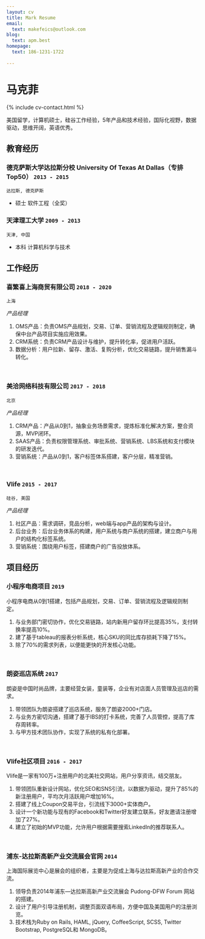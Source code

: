 ```yaml
---
layout: cv
title: Mark Resume
email:
  text: makefeics@outlook.com
blog:
  text: apm.best
homepage:
  text: 186-1231-1722
  
---
```


# 马克菲

<!--
include contact information from the front matter
Supported arguments:
    - homepage: url, text
    - phone
    - email
-->

{% include cv-contact.html %}
<br/>

美国留学，计算机硕士，硅谷工作经验，5年产品和技术经验，国际化视野，数据驱动，思维开阔，英语优秀。
<br/>
## 教育经历

### **德克萨斯大学达拉斯分校 University Of Texas At Dallas（专排Top50）** `2013 - 2015`

```
达拉斯, 德克萨斯 
```

- 硕士 软件工程（全奖）

### **天津理工大学** `2009 - 2013`

```
天津, 中国
```

- 本科 计算机科学与技术

## 工作经历

### **喜繁喜上海商贸有限公司** `2018 - 2020`

```
上海
```

_产品经理_<br>





1. OMS产品：负责OMS产品规划，交易、订单、营销流程及逻辑规则制定，确保中台产品项目实施应用效果。
2. CRM系统：负责CRM产品设计与维护，提升转化率，促进用户活跃。
3. 数据分析：用户拉新、留存、激活、复购分析，优化交易链路，提升销售漏斗转化。
<br/>

### **美洽网络科技有限公司** `2017 - 2018`

```
北京
```

_产品经理_<br>


1. CRM产品：产品从0到1，抽象业务场景需求，提炼标准化解决方案，整合资源，MVP闭环。
2. SAAS产品：负责权限管理系统、审批系统、营销系统、LBS系统和支付模块的研发迭代。
3. 营销系统：产品从0到1，客户标签体系搭建，客户分层，精准营销。


<br/>

### **Vlife** `2015 - 2017`

```
硅谷, 美国
```

_产品经理_<br>



1. 社区产品：需求调研，竞品分析，web端与app产品的架构与设计。
2. 后台业务：后台业务体系的构建，用户系统与商户系统的搭建，建立商户与用户的结构化标签系统。
3. 营销系统：围绕用户标签，搭建商户的广告投放体系。

## 项目经历


### **小程序电商项目** `2019 `
小程序电商从0到1搭建，包括产品规划，交易、订单、营销流程及逻辑规则制定。
1. 与业务部门密切协作，优化交易链路，站内新用户留存环比提高35%，支付转换率提高10%。
2. 建了基于tableau的报表分析系统，核心SKU的同比库存损耗下降了15%。
3. 除了70%的需求列表，以便能更快的开发核心功能。
<br/>

### **朗姿巡店系统** `2017`

朗姿是中国时尚品牌，主要经营女装，童装等，企业有对店面人员管理及巡店的需求。

1. 带领团队为朗姿搭建了巡店系统，服务了朗姿2000+门店。
2. 与业务方密切沟通，搭建了基于lBS的打卡系统，完善了人员管控，提高了库存周转率。 
3. 与甲方技术团队协作，实现了系统的私有化部署。

<br/>

### **Vlife社区项目** `2016 - 2017`

Vlife是一家有100万+注册用户的北美社交网站，用户分享资讯，结交朋友。

1. 带领团队重新设计网站，优化SEO和SNS引流，以数据为驱动，提升了85%的新注册用户，平均次月活跃用户增加16%。
2. 搭建了线上Coupon交易平台，引流线下3000+实体商户。
3. 设计一个新功能与现有的Facebook和Twitter好友建立联系，好友邀请注册增加了27%。
4. 建立了初始的MVP功能，允许用户根据需要搜索LinkedIn的推荐联系人。
<br/>

### **浦东-达拉斯高新产业交流展会官网** `2014`

上海国际展览中心是展会的组织者，主要是为促成上海与达拉斯高新产业的合作交流。

1. 领导负责2014年浦东—达拉斯高新产业交流展会 Pudong-DFW Forum 网站的搭建。
2. 设计了用户引导注册机制，调整页面双语布局，方便中国及美国用户的注册浏览。
3. 技术栈为Ruby on Rails, HAML, jQuery, CoffeeScript, SCSS, Twitter Bootstrap, PostgreSQL和 MongoDB。
<br/>



